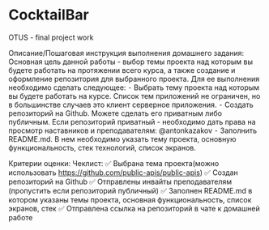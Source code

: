 # CocktailBar
OTUS - final project work

Описание/Пошаговая инструкция выполнения домашнего задания:
Основная цель данной работы - выбор темы проекта над которым вы будете работать на протяжении всего курса, а также создание и оформление репозитория для выбранного проекта. Для ее выполнения необходимо сделать следующее:
⁃ Выбрать тему проекта над которым вы будете работать на курсе. Список тем приложений не ограничен, но в большинстве случаев это клиент серверное приложения.
⁃ Создать репозиторий на Github. Можете сделать его приватным либо публичным. Если репозиторий приватный - необходимо дать права на просмотр наставников и преподавателям:
@antonkazakov
⁃ Заполнить README.md. В нем необходимо указать тему проекта, основную функциональность, стек технологий, список экранов.


Критерии оценки:
Чеклист:
✅ Выбрана тема проекта(можно использовать https://github.com/public-apis/public-apis)
✅ Создан репозиторий на Github
✅ Отправлены инвайты преподавателям (пропустить если репозиторий публичный)
✅ Заполнен README.md в котором указаны темы проекта, основная функциональность, список экранов, стек
✅ Отправлена ссылка на репозиторий в чате к домашней работе
